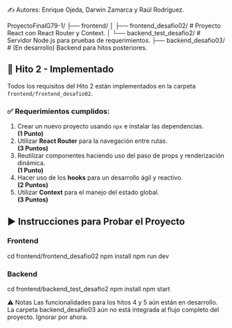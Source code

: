 ✍️ Autores: Enrique Ojeda, Darwin Zamarca y Raúl Rodríguez.

ProyectoFinalG79-1/
├── frontend/
│ ├── frontend_desafio02/ # Proyecto React con React Router y Context.
│ └── backend_test_desafio2/ # Servidor Node.js para pruebas de requerimientos.
├── backend_desafio03/ # (En desarrollo) Backend para hitos posteriores.


## 🚀 Hito 2 - Implementado

Todos los requisitos del Hito 2 están implementados en la carpeta `frontend/frontend_desafio02`.

### ✅ Requerimientos cumplidos:

1. Crear un nuevo proyecto usando `npx` e instalar las dependencias.  
   **(1 Punto)**
2. Utilizar **React Router** para la navegación entre rutas.  
   **(3 Puntos)**
3. Reutilizar componentes haciendo uso del paso de props y renderización dinámica.  
   **(1 Punto)**
4. Hacer uso de los **hooks** para un desarrollo ágil y reactivo.  
   **(2 Puntos)**
5. Utilizar **Context** para el manejo del estado global.  
   **(3 Puntos)**

## ▶️ Instrucciones para Probar el Proyecto

### Frontend
cd frontend/frontend_desafio02
npm install
npm run dev

### Backend
cd frontend/backend_test_desafio2
npm install
npm start

⚠️ Notas
Las funcionalidades para los hitos 4 y 5 aún están en desarrollo.
La carpeta backend_desafio03 aún no está integrada al flujo completo del proyecto. Ignorar por ahora.
